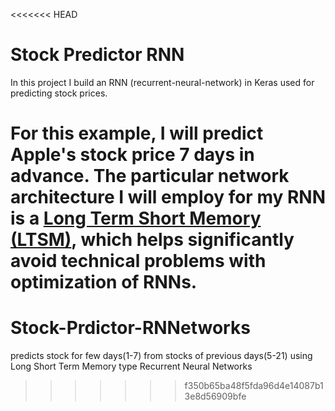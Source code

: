 <<<<<<< HEAD
# Stock Predictor RNN
In this project I build an RNN (recurrent-neural-network) in Keras used for predicting stock prices.

For this example, I will predict Apple's stock price 7 days in advance. The particular network architecture I will employ for my RNN is a  [Long Term Short Memory (LTSM)](https://en.wikipedia.org/wiki/Long_short-term_memory), which helps significantly avoid technical problems with optimization of RNNs.
=======
# Stock-Prdictor-RNNetworks
predicts stock for few days(1-7) from stocks of previous days(5-21) using Long Short Term Memory type Recurrent Neural Networks
>>>>>>> f350b65ba48f5fda96d4e14087b13e8d56909bfe
